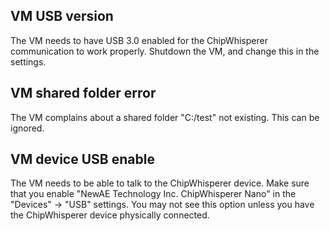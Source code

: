 ## VM USB version

The VM needs to have USB 3.0 enabled for the ChipWhisperer communication
to work properly. Shutdown the VM, and change this in the settings.

## VM shared folder error

The VM complains about a shared folder "C:/test" not existing.
This can be ignored.

## VM device USB enable

The VM needs to be able to talk to the ChipWhisperer device.
Make sure that you enable "NewAE Technology Inc. ChipWhisperer Nano"
in the "Devices" -> "USB" settings. You may not see this option
unless you have the ChipWhisperer device physically connected.
